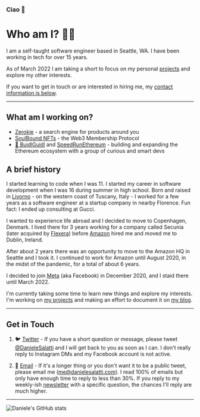 ### Ciao 👋

# Who am I? 👨‍💻

I am a self-taught software engineer based in Seattle, WA. I have been working in tech for over 15 years.

As of March 2022 I am taking a short to focus on my personal [projects](https://danielesalatti.com/projects) and explore my other interests.

If you want to get in touch or are interested in hiring me, my [contact information is below](#contact).

---

## What am I working on?

- [Zerokie](https://zerokie.com) - a search engine for products around you
- [SoulBound NFTs](https://soulbound.app) - the Web3 Membership Protocol
- [🏰 BuidlGuidl](https://buidlguidl.com/) and [SpeedRunEthereum](https://speedrunethereum.com/) - building and expanding the Ethereum ecosystem with a group of curious and smart devs

## A brief history

I started learning to code when I was 11. I started my career in software development when I was 16 during summer in high school. Born and raised in [Livorno](https://en.wikipedia.org/wiki/Livorno) - on the western coast of Tuscany, Italy - I worked for a few years as a software engineer at a startup company in nearby Florence. Fun fact: I ended up consulting at Gucci.

I wanted to experience life abroad and I decided to move to Copenhagen, Denmark. I lived there for 3 years working for a company called Secunia (later acquired by [Flexera](https://www.flexera.com/products/software-vulnerability-research/secunia-research)) before [Amazon](https://amazon.com) hired me and moved me to Dublin, Ireland.

After about 2 years there was an opportunity to move to the Amazon HQ in Seattle and I took it. I continued to work for Amazon until August 2020, in the midst of the pandemic, for a total of about 6 years.

I decided to join [Meta](https://meta.com) (aka Facebook) in December 2020, and I staid there until March 2022.

I'm currently taking some time to learn new things and explore my interests. I'm working on [my projects](https://danielesalatti.com/projects) and making an effort to document it on [my blog](https://danielesalatti.com).

---

## <a name="contact"></a>Get in Touch

1. 🐦 [Twitter](https://twitter.com/DanieleSalatti) - If you have a short question or message, please tweet [@DanieleSalatti](https://twitter.com/DanieleSalatti) and I will get back to you as soon as I can. I don't really reply to Instagram DMs and my Facebook account is not active.

2. 📨 [Email](mailto:me@danielesalatti.com) - If it's a longer thing or you don't want it to be a public tweet, please email me (me@danielesalatti.com). I read 100% of emails but only have enough time to reply to less than 30%. If you reply to my weekly-ish [newsletter](https://newsletter.danielesalatti.com) with a specific question, the chances I'll reply are much higher.

---

![Daniele's GitHub stats](https://github-readme-stats.vercel.app/api?username=DanieleSalatti&show_icons=true&count_private=true&theme=dark)


<!-- 
<details>
  <summary>🇮🇹 Clicca per leggere</summary>
  
  Benvenuto sulla mia pagina GitHub!
  
  Mi chiamo Daniele Salatti, e sono un Software Engineer.
  
</details>

<details>
  <summary>🇬🇧 Click to read</summary>
  
  Welcome to my GitHub home!
  
  My name is Daniele Salatti, and I am a Software Engineer.
  
</details>

![Daniele's GitHub stats](https://github-readme-stats.vercel.app/api?username=DanieleSalatti&show_icons=true&count_private=true&theme=dark)

![Top Langs](https://github-readme-stats.vercel.app/api/top-langs/?username=DanieleSalatti&langs_count=8&theme=dark)

![Daniele's WakaTime stats](https://github-readme-stats.vercel.app/api/wakatime?username=DanieleSalatti&theme=dark)


**DanieleSalatti/DanieleSalatti** is a ✨ _special_ ✨ repository because its `README.md` (this file) appears on your GitHub profile.

Here are some ideas to get you started:

- 🔭 I’m currently working on ...
- 🌱 I’m currently learning ...
- 👯 I’m looking to collaborate on ...
- 🤔 I’m looking for help with ...
- 💬 Ask me about ...
- 📫 How to reach me: ...
- 😄 Pronouns: ...
- ⚡ Fun fact: ...
-->
